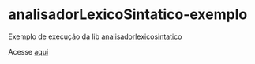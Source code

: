 # analisadorLexicoSintatico-exemplo

Exemplo de execução da lib [analisadorlexicosintatico](https://github.com/jhemesonmotta/analisadorLexicoSintatico)


Acesse [aqui](https://alexandrekavalerski.github.io/analisadorLexicoSintatico-exemplo/)
